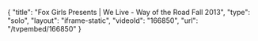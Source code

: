 {
    "title": "Fox Girls Presents | We Live - Way of the Road Fall 2013",
    "type": "solo",
    "layout": "iframe-static",
    "videoId": "166850",
    "url": "\/tvpembed\/166850"
}